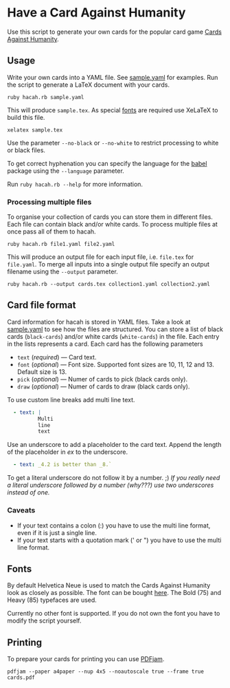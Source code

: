 # Have a Card Against Humanity

Use this script to generate your own cards for the popular card game [Cards Against Humanity](http://cardsagainsthumanity.com).

## Usage
Write your own cards into a YAML file. See [sample.yaml](sample.yaml) for examples.
Run the script to generate a LaTeX document with your cards.
```
ruby hacah.rb sample.yaml
```
This will produce `sample.tex`. As special [fonts](#fonts) are required use XeLaTeX to build this file.
```
xelatex sample.tex
```
Use the parameter `--no-black` or `--no-white` to restrict processing to white or black files.

To get correct hyphenation you can specify the language for the [babel](http://www.ctan.org/pkg/babel) package using the `--language` parameter.

Run `ruby hacah.rb --help` for more information.

### Processing multiple files
To organise your collection of cards you can store them in different files. Each file can contain black and/or white cards. To process multiple files at once pass all of them to hacah.
```
ruby hacah.rb file1.yaml file2.yaml
```
This will produce an output file for each input file, i.e. `file.tex` for `file.yaml`. To merge all inputs into a single output file specify an output filename using the `--output` parameter.
```
ruby hacah.rb --output cards.tex collection1.yaml collection2.yaml
```

## Card file format
Card information for hacah is stored in YAML files. Take a look at [sample.yaml](sample.yaml) to see how the files are structured.
You can store a list of black cards (`black-cards`) and/or white cards (`white-cards`) in the file. Each entry in the lists represents a card. Each card has the following parameters
* `text` (*required*) — Card text.
* `font` (*optional*) — Font size. Supported font sizes are 10, 11, 12 and 13. Default size is 13.
* `pick` (*optional*) — Numer of cards to pick (black cards only).
* `draw` (*optional*) — Numer of cards to draw (black cards only).

To use custom line breaks add multi line text.
```yaml
  - text: |
          Multi
          line
          text
```

Use an underscore to add a placeholder to the card text. Append the length of the placeholder in *ex* to the underscore.
```yaml
  - text: _4.2 is better than _8.`
```
To get a literal underscore do not follow it by a number. ;)
*If you really need a literal underscore followed by a number (why???) use two underscores instead of one.*

### Caveats
* If your text contains a colon (:) you have to use the multi line format, even if it is just a single line.
* If your text starts with a quotation mark (' or ") you have to use the multi line format.

## Fonts
By default Helvetica Neue is used to match the Cards Against Humanity look as closely as possible. The font can be bought [here](http://www.linotype.com/1266/neuehelvetica-family.html). The Bold (75) and Heavy (85) typefaces are used.

Currently no other font is supported. If you do not own the font you have to modify the script yourself.

## Printing
To prepare your cards for printing you can use [PDFjam](http://www2.warwick.ac.uk/fac/sci/statistics/staff/academic-research/firth/software/pdfjam/).
```
pdfjam --paper a4paper --nup 4x5 --noautoscale true --frame true cards.pdf
```
